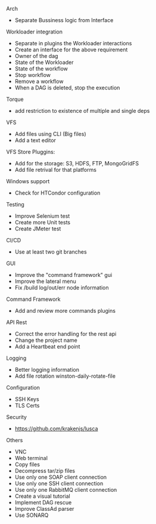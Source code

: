 Arch
 - Separate Bussiness logic from Interface
 
Workloader integration
 - Separate in plugins the Workloader interactions
 - Create an interface for the above requirement
 - Owner of the dag
 - State of the Workloader
 - State of the workflow
 - Stop workflow
 - Remove a workflow
 - When a DAG is deleted, stop the execution

Torque
 - add restriction to existence of multiple and single deps

VFS
 - Add files using CLI (Big files)
 - Add a text editor

VFS Store Pluggins: 
 - Add  for the storage: S3, HDFS, FTP, MongoGridFS
 - Add file retrival for that platforms
 
Windows support
 - Check for HTCondor configuration

Testing
 - Improve Selenium test
 - Create more Unit tests
 - Create JMeter test
 
CI/CD
 - Use at least two git branches

GUI
 - Improve the "command framework" gui
 - Improve the lateral menu
 - Fix /build log/out/err node information

Command Framework
 - Add and review more commands plugins

API Rest
 - Correct the error handling for the rest api
 - Change the project name
 - Add a Heartbeat end point

Logging
 - Better logging information
 - Add file rotation winston-daily-rotate-file

Configuration
 - SSH Keys
 - TLS Certs

Security
 - https://github.com/krakenjs/lusca

Others
 - VNC
 - Web terminal 
 - Copy files
 - Decompress tar/zip files
 - Use only one SOAP client connection
 - Use only one SSH client connection
 - Use only one RabbitMQ client connection
 - Create a visual tutorial
 - Implement DAG rescue
 - Improve ClassAd parser
 - Use SONARQ
